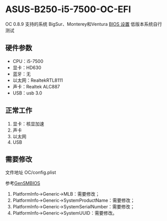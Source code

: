 # ASUS-B250-i5-7500-OC-EFI
OC 0.8.9
支持的系统 BigSur、Monterey和Ventura
[BIOS 设置](https://zhuanlan.zhihu.com/p/65124550) 低版本系统自行测试

## 硬件参数

- CPU：i5-7500
- 显卡：HD630
- 蓝牙：无
- 以太网：RealtekRTL8111
- 声卡：Realtek ALC887
- USB：usb 3.0

## 正常工作

1. 显卡：核显加速
2. 声卡
3. 以太网
4. USB

## 需要修改
文件地址 OC/config.plist

参考[GenSMBIOS](https://github.com/corpnewt/GenSMBIOS)

1. PlatformInfo->Generic->MLB：需要修改；
2. PlatformInfo->Generic->SystemProductName：需要修改；
3. PlatformInfo->Generic->SystemSerialNumber：需要修改；
4. PlatformInfo->Generic->SystemUUID：需要修改。
